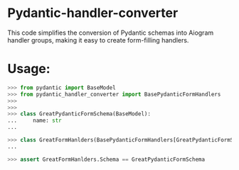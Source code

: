 # Pydantic-handler-converter

This code simplifies the conversion of Pydantic schemas into Aiogram handler groups, 
making it easy to create form-filling handlers.

# Usage:

```python
>>> from pydantic import BaseModel
>>> from pydantic_handler_converter import BasePydanticFormHandlers
>>> 
>>>
>>> class GreatPydanticFormSchema(BaseModel):
...     name: str
... 

>>> class GreatFormHanlders(BasePydanticFormHandlers[GreatPydanticFormSchema]): pass
... 

>>> assert GreatFormHanlders.Schema == GreatPydanticFormSchema

```

